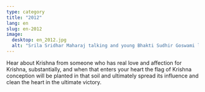 ```yaml
---
type: category
title: "2012"
lang: en
slug: en-2012
image:
  desktop: en_2012.jpg
  alt: "Srila Sridhar Maharaj talking and young Bhakti Sudhir Goswami listening"
---
```


Hear about Krishna from someone who has real love and affection for Krishna, substantially, and when that enters your heart the flag of Krishna conception will be planted in that soil and ultimately spread its influence and clean the heart in the ultimate victory.
